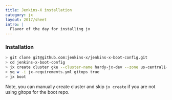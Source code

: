 ```yaml
---
title: Jenkins-X installation
category: jx
layout: 2017/sheet
intro: |
  Flavor of the day for installing jx 
---
```


### Installation

```bash
> git clone git@github.com:jenkins-x/jenkins-x-boot-config.git
> cd jenkins-x-boot-config
> jx create cluster gke --cluster-name hardy-jx-dev --zone us-central1-a --project-id $GC_PROJECT_ID --skip-login=true --skip-installation
> yq w -i jx-requirements.yml gitops true
> jx boot
```

Note, you can manually create cluster and skip `jx create` if you are not using gitops for the boot repo. 
